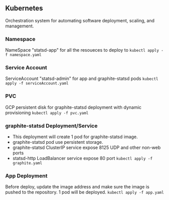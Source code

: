 ## Kubernetes
Orchestration system for automating software deployment, scaling, and management.

### Namespace
NameSpace "statsd-app" for all the resoueces to deploy to
`kubectl apply -f namespace.yaml`
### Service Account
ServiceAccount "statsd-admin" for app and graphite-statsd pods
`kubectl apply -f serviceAccount.yaml`

### PVC
GCP persistent disk for graphite-statsd deployment with dynamic provisioning 
`kubectl apply -f pvc.yaml`

### graphite-statsd Deployment/Service
- This deployment will create 1 pod for graphite-statsd image. 
- graphite-statsd pod use persistent storage.
- graphite-statsd ClusterIP service expose 8125 UDP and other non-web ports
- statsd-http LoadBalancer service expose 80 port
`kubectl apply -f graphite.yaml`

### App Deployment
Before deploy, update the image address and make sure the image is pushed to the repository. 1 pod will be deployed.
`kubectl apply -f app.yaml`

